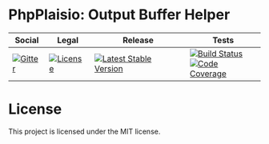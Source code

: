 # PhpPlaisio: Output Buffer Helper

<table>
<thead>
<tr>
<th>Social</th>
<th>Legal</th>
<th>Release</th>
<th>Tests</th>
</tr>
</thead>
<tbody>
<tr>
<td>
<a href="https://gitter.im/PhpPlaisio/PhpPlaisio"><img src="https://badges.gitter.im/PhpPlaisio/PhpPlaisio.svg" alt="Gitter"/></a>
</td>
<td>
<a href="https://packagist.org/packages/plaisio/helper-ob"><img src="https://poser.pugx.org/plaisio/helper-ob/license" alt="License"/></a>
</td>
<td>
<a href="https://packagist.org/packages/plaisio/helper-ob"><img src="https://poser.pugx.org/plaisio/helper-ob/v/stable" alt="Latest Stable Version"/></a>
</td>
<td>
<a href="https://github.com/PhpPlaisio/helper-ob/actions/workflows/unit.yml"><img src="https://github.com/PhpPlaisio/helper-ob/actions/workflows/unit.yml/badge.svg" alt="Build Status"/></a><br/>
<a href="https://codecov.io/gh/PhpPlaisio/helper-ob"><img src="https://codecov.io/gh/PhpPlaisio/helper-ob/branch/master/graph/badge.svg" alt="Code Coverage"/></a>
</td>
</tr>
</tbody>
</table>

#  License

This project is licensed under the MIT license.
